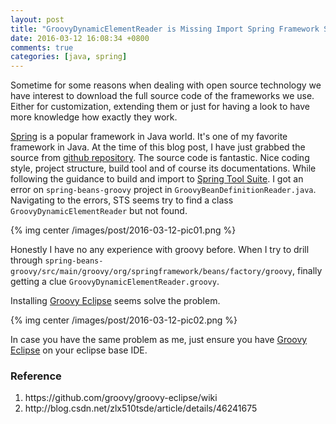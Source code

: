 ```yaml
---
layout: post
title: "GroovyDynamicElementReader is Missing Import Spring Framework Source to Eclipse STS"
date: 2016-03-12 16:08:34 +0800
comments: true
categories: [java, spring]
---
```


Sometime for some reasons when dealing with open source technology we have interest to download the full source code of the frameworks we use. Either for customization, extending them or just for having a look to have more knowledge how exactly they work.

<a href="https://spring.io/">Spring</a> is a popular framework in Java world. It's one of my favorite framework in Java. At the time of this blog post, I have just grabbed the source from <a href="https://github.com/spring-projects/spring-framework">github repository</a>. The source code is fantastic. Nice coding style, project structure, build tool and of course its documentations. While following the guidance to build and import to <a href="https://spring.io/tools">Spring Tool Suite</a>. I got an error on <code>spring-beans-groovy</code> project in <code>GroovyBeanDefinitionReader.java</code>. Navigating to the errors, STS seems try to find a class <code>GroovyDynamicElementReader</code> but not found.

{% img center /images/post/2016-03-12-pic01.png %}

 Honestly I have no any experience with groovy before. When I try to drill through <code>spring-beans-groovy/src/main/groovy/org/springframework/beans/factory/groovy</code>, finally getting a clue <code>GroovyDynamicElementReader.groovy</code>.

Installing <a href="https://github.com/groovy/groovy-eclipse/wiki">Groovy Eclipse</a> seems solve the problem.

{% img center /images/post/2016-03-12-pic02.png %}

In case you have the same problem as me, just ensure you have <a href="https://github.com/groovy/groovy-eclipse/wiki">Groovy Eclipse</a> on your eclipse base IDE.

<h3>Reference</h3>
<ol>
<li>https://github.com/groovy/groovy-eclipse/wiki</li>
<li>http://blog.csdn.net/zlx510tsde/article/details/46241675</li>
</ol>
